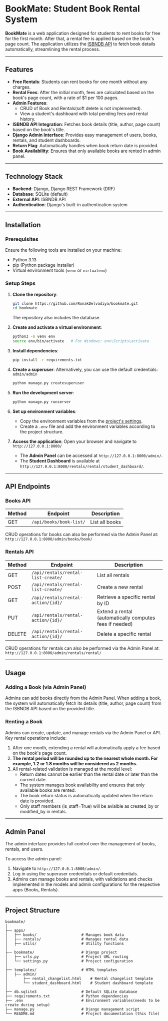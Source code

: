 # BookMate: Student Book Rental System

**BookMate** is a web application designed for students to rent books for free for the first month. After that, a rental fee is applied based on the book's page count. The application utilizes the [ISBNDB API](https://isbndb.com/) to fetch book details automatically, streamlining the rental process.

---

## Features

- **Free Rentals**: Students can rent books for one month without any charges.
- **Rental Fees**: After the initial month, fees are calculated based on the book's page count, with a rate of $1 per 100 pages.
- **Admin Features**:
  - CRUD of Book and Rentals(soft delete is not implemented).
  - View a student's dashboard with total pending fees and rental history.
- **ISBNDB API Integration**: Fetches book details (title, author, page count) based on the book's title.
- **Django Admin Interface**: Provides easy management of users, books, rentals, and student dashboards.
- **Return Flag**: Automatically handles when book return date is provided.
- **Book Availability**: Ensures that only available books are rented in admin panel.

---

## Technology Stack

- **Backend**: Django, Django REST Framework (DRF)
- **Database**: SQLite (default)
- **External API**: ISBNDB API
- **Authentication**: Django's built-in authentication system

---

## Installation

### Prerequisites

Ensure the following tools are installed on your machine:

- Python 3.13
- pip (Python package installer)
- Virtual environment tools (`venv` or `virtualenv`)

### Setup Steps

1. **Clone the repository**:
   ```bash
   git clone https://github.com/RonakDelvadiya/bookmate.git
   cd bookmate
   ```
   The repository also includes the database.

2. **Create and activate a virtual environment**:
   ```bash
   python3 -m venv env
   source env/bin/activate   # For Windows: env\Scripts\activate
   ```

3. **Install dependencies**:
   ```bash
   pip install -r requirements.txt
   ```

4. **Create a superuser**:
   Alternatively, you can use the default credentials: `admin/admin`
   ```bash
   python manage.py createsuperuser
   ```

5. **Run the development server**:
   ```bash
   python manage.py runserver
   ```

6. **Set up environment variables**:
   - Copy the environment variables from the [project's settings](https://github.com/RonakDelvadiya/bookmate/settings/variables/actions).
   - Create a `.env` file and add the environment variables according to the project structure.

7. **Access the application**:
   Open your browser and navigate to `http://127.0.0.1:8000/`
  
   - The **Admin Panel** can be accessed at `http://127.0.0.1:8000/admin/`.
   - The **Student Dashboard** is available at `http://127.0.0.1:8000/rentals/rental/student_dashboard/`.

---

## API Endpoints

### Books API

| Method | Endpoint                 | Description                              |
|--------|--------------------------|------------------------------------------|
| GET    | `/api/books/book-list/`   | List all books                           |

CRUD operations for books can also be performed via the Admin Panel at: `http://127.0.0.1:8000/admin/books/book/`

### Rentals API

| Method | Endpoint                        | Description                                              |
|--------|----------------------------------|----------------------------------------------------------|
| GET    | `/api/rentals/rental-list-create/`| List all rentals                                         |
| POST   | `/api/rentals/rental-list-create/`| Create a new rental                                      |
| GET    | `/api/rentals/rental-action/{id}/`| Retrieve a specific rental by ID                         |
| PUT    | `/api/rentals/rental-action/{id}/`| Extend a rental (automatically computes fees if needed)  |
| DELETE | `/api/rentals/rental-action/{id}/`| Delete a specific rental                                 |

CRUD operations for rentals can also be performed via the Admin Panel at: `http://127.0.0.1:8000/admin/rentals/rental/`

---

## Usage

### Adding a Book (via Admin Panel)

Admins can add books directly from the Admin Panel. When adding a book, the system will automatically fetch its details (title, author, page count) from the ISBNDB API based on the provided title.

### Renting a Book

Admins can create, update, and manage rentals via the Admin Panel or API. Key rental operations include:

1. After one month, extending a rental will automatically apply a fee based on the book's page count. 
2. **The rental period will be rounded up to the nearest whole month. For example, 1.2 or 1.8 months will be considered as 2 months.**
3. All rental-related validation is managed at the model level:
   - Return dates cannot be earlier than the rental date or later than the current date.
   - The system manages book availability and ensures that only available books are rented.
   - The book return status is automatically updated when the return date is provided.
   - Only staff members (is_staff=True) will be avialble as created_by or modified_by in rentals.

---

## Admin Panel

The admin interface provides full control over the management of books, rentals, and users.

To access the admin panel:
1. Navigate to `http://127.0.0.1:8000/admin/`.
2. Log in using the superuser credentials or default credentials.
3. Admins can manage books and rentals, with validations and checks implemented in the models and admin configurations for the respective apps (Books, Rentals).

---

## Project Structure

```
bookmate/
│
├── apps/
│   ├── books/                    # Manages book data
│   ├── rentals/                  # Manages rental data
│   ├── utils/                    # Utility functions
│
├── bookmate/                     # Django project 
│   ├── urls.py                   # Project URL routing
│   └── settings.py               # Project configuration
│
├── templates/                    # HTML templates
│   ├── admin/
│       ├── rental_changelist.html    # Rental changelist template
│       └── student_dashboard.html    # Student dashboard template
│
├── db.sqlite3                    # Default SQLite database
├── requirements.txt              # Python dependencies
├── .env                          # Environment variables(needs to be create during setup)
├── manage.py                     # Django management script
└── README.md                     # Project documentation (this file)

```

